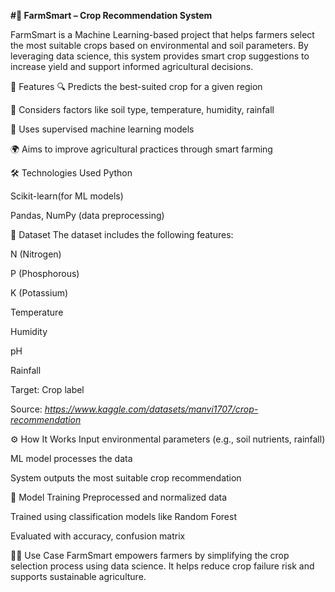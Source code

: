 **#🌾 FarmSmart – Crop Recommendation System**

FarmSmart is a Machine Learning-based project that helps farmers select the most suitable crops based on environmental and soil parameters. By leveraging data science, this system provides smart crop suggestions to increase yield and support informed agricultural decisions.

🚀 Features
🔍 Predicts the best-suited crop for a given region

🌱 Considers factors like soil type, temperature, humidity, rainfall

🧠 Uses supervised machine learning models

🌍 Aims to improve agricultural practices through smart farming

🛠️ Technologies Used
Python

Scikit-learn(for ML models)

Pandas, NumPy (data preprocessing)

📂 Dataset
The dataset includes the following features:

N (Nitrogen)

P (Phosphorous)

K (Potassium)

Temperature

Humidity

pH

Rainfall

Target: Crop label

Source: *https://www.kaggle.com/datasets/manvi1707/crop-recommendation*

⚙️ How It Works
Input environmental parameters (e.g., soil nutrients, rainfall)

ML model processes the data

System outputs the most suitable crop recommendation

🧪 Model Training
Preprocessed and normalized data

Trained using classification models like Random Forest

Evaluated with accuracy, confusion matrix

👨‍🌾 Use Case
FarmSmart empowers farmers by simplifying the crop selection process using data science. It helps reduce crop failure risk and supports sustainable agriculture.
